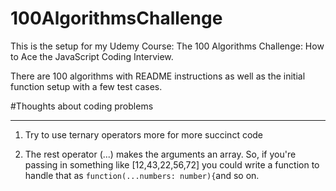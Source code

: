 # 100AlgorithmsChallenge

<p>This is the setup for my Udemy Course: The 100 Algorithms Challenge: How to Ace the JavaScript Coding Interview.</p>
<p>There are 100 algorithms with README instructions as well as the initial function setup with a few test cases.</p>

#Thoughts about coding problems

---

1.  Try to use ternary operators more for more succinct code

2.  The rest operator (...) makes the arguments an array. So, if you're passing in something like [12,43,22,56,72]
    you could write a function to handle that as `function(...numbers: number){`and so on.
